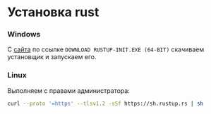 # Установка rust
### Windows
C [сайта](https://www.rust-lang.org/tools/install) по ссылке `DOWNLOAD RUSTUP-INIT.EXE (64-BIT)` скачиваем установщик и запускаем его.

### Linux
Выполняем с правами администратора:
```bash
curl --proto '=https' --tlsv1.2 -sSf https://sh.rustup.rs | sh
```
